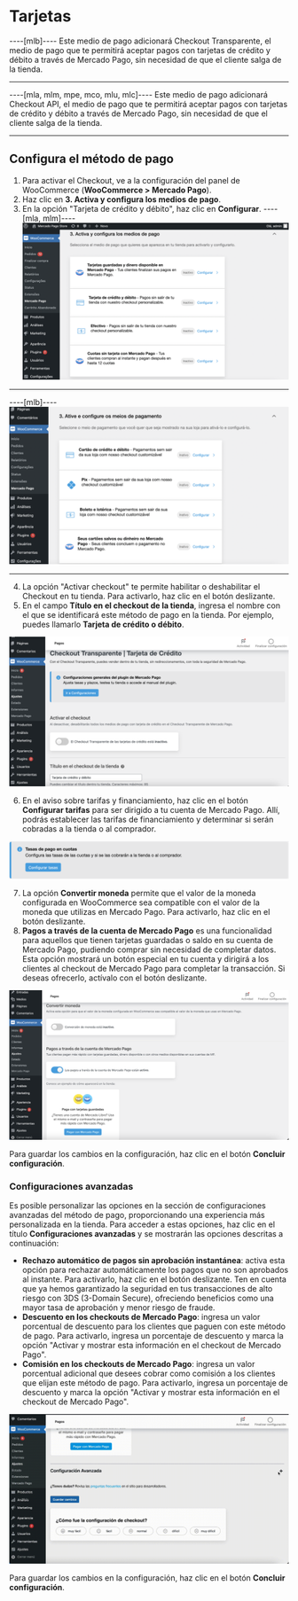 # Tarjetas

----[mlb]----
Este medio de pago adicionará Checkout Transparente, el medio de pago que te permitirá aceptar pagos con tarjetas de crédito y débito a través de Mercado Pago, sin necesidad de que el cliente salga de la tienda.

------------
----[mla, mlm, mpe, mco, mlu, mlc]----
Este medio de pago adicionará Checkout API, el medio de pago que te permitirá aceptar pagos con tarjetas de crédito y débito a través de Mercado Pago, sin necesidad de que el cliente salga de la tienda. 

------------

## Configura el método de pago

1. Para activar el Checkout, ve a la configuración del panel de WooCommerce (**WooCommerce > Mercado Pago**).
2. Haz clic en **3. Activa y configura los medios de pago**.
3. En la opción "Tarjeta de crédito y débito", haz clic en **Configurar**.
----[mla, mlm]----
![Activar y configurar](/images/woocomerce/cho-pro-active-configure-es.png)

------------
----[mlb]----
![Active and configure](/images/woocomerce/cho-pro-active-configure-pt.png)

------------
4. La opción "Activar checkout" te permite habilitar o deshabilitar el Checkout en tu tienda. Para activarlo, haz clic en el botón deslizante.
5. En el campo **Título en el checkout de la tienda**, ingresa el nombre con el que se identificará este método de pago en la tienda. Por ejemplo, puedes llamarlo **Tarjeta de crédito o débito**.

![Activar y título](/images/woocomerce/api-active-and-title-cards-es.png)

6. En el aviso sobre tarifas y financiamiento, haz clic en el botón **Configurar tarifas** para ser dirigido a tu cuenta de Mercado Pago. Allí, podrás establecer las tarifas de financiamiento y determinar si serán cobradas a la tienda o al comprador.

![Tarifas](/images/woocomerce/api-fees-warning-cards-es.png)

7. La opción **Convertir moneda** permite que el valor de la moneda configurada en WooCommerce sea compatible con el valor de la moneda que utilizas en Mercado Pago. Para activarlo, haz clic en el botón deslizante.
8. **Pagos a través de la cuenta de Mercado Pago** es una funcionalidad para aquellos que tienen tarjetas guardadas o saldo en su cuenta de Mercado Pago, pudiendo comprar sin necesidad de completar datos. Esta opción mostrará un botón especial en tu cuenta y dirigirá a los clientes al checkout de Mercado Pago para completar la transacción. Si deseas ofrecerlo, actívalo con el botón deslizante.

![Convertir y cuenta MP](/images/woocomerce/api-convert-and-mp-account-es.png)

Para guardar los cambios en la configuración, haz clic en el botón **Concluir configuración**.

### Configuraciones avanzadas

Es posible personalizar las opciones en la sección de configuraciones avanzadas del método de pago, proporcionando una experiencia más personalizada en la tienda. Para acceder a estas opciones, haz clic en el título **Configuraciones avanzadas** y se mostrarán las opciones descritas a continuación:

- **Rechazo automático de pagos sin aprobación instantánea**: activa esta opción para rechazar automáticamente los pagos que no son aprobados al instante. Para activarlo, haz clic en el botón deslizante. Ten en cuenta que ya hemos garantizado la seguridad en tus transacciones de alto riesgo con 3DS (3-Domain Secure), ofreciendo beneficios como una mayor tasa de aprobación y menor riesgo de fraude.
- **Descuento en los checkouts de Mercado Pago**: ingresa un valor porcentual de descuento para los clientes que paguen con este método de pago. Para activarlo, ingresa un porcentaje de descuento y marca la opción "Activar y mostrar esta información en el checkout de Mercado Pago".
- **Comisión en los checkouts de Mercado Pago**: ingresa un valor porcentual adicional que desees cobrar como comisión a los clientes que elijan este método de pago. Para activarlo, ingresa un porcentaje de descuento y marca la opción "Activar y mostrar esta información en el checkout de Mercado Pago".

![Configuraciones avanzadas](/images/woocomerce/api-advanced-settings-cards-es.gif)

Para guardar los cambios en la configuración, haz clic en el botón **Concluir configuración**.